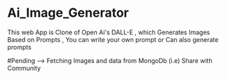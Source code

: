 # Ai_Image_Generator
This web App is Clone of Open Ai's DALL-E , which Generates Images Based on Prompts ,  You can write your own prompt or Can also generate prompts

#Pending --> Fetching Images and data from MongoDb (i.e) Share with Community
